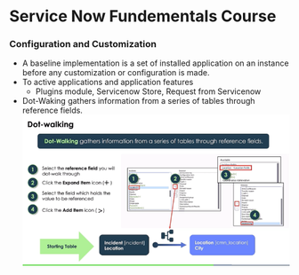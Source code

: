 # Service Now Fundementals Course

### Configuration and Customization
- A baseline implementation is a set of installed application on an instance before any customization or configuration is made.
- To active applications and application features
    - Plugins module, Servicenow Store, Request from Servicenow
- Dot-Waking gathers information from a series of tables through reference fields.
![DotWalk](assets/CSA_Questions/assetCSA1.png)